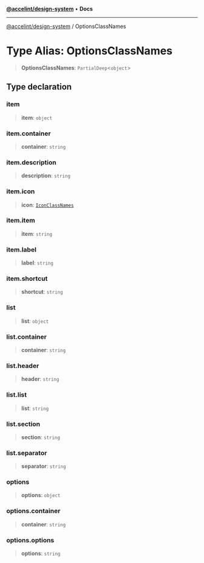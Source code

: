 [**@accelint/design-system**](../README.md) • **Docs**

***

[@accelint/design-system](../README.md) / OptionsClassNames

# Type Alias: OptionsClassNames

> **OptionsClassNames**: `PartialDeep`\<`object`\>

## Type declaration

### item

> **item**: `object`

### item.container

> **container**: `string`

### item.description

> **description**: `string`

### item.icon

> **icon**: [`IconClassNames`](IconClassNames.md)

### item.item

> **item**: `string`

### item.label

> **label**: `string`

### item.shortcut

> **shortcut**: `string`

### list

> **list**: `object`

### list.container

> **container**: `string`

### list.header

> **header**: `string`

### list.list

> **list**: `string`

### list.section

> **section**: `string`

### list.separator

> **separator**: `string`

### options

> **options**: `object`

### options.container

> **container**: `string`

### options.options

> **options**: `string`
